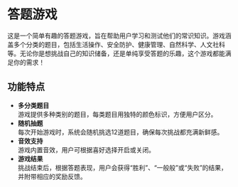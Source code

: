# 答题游戏

这是一个简单有趣的答题游戏，旨在帮助用户学习和测试他们的常识知识。游戏涵盖多个分类的题目，包括生活操作、安全防护、健康管理、自然科学、人文社科等。无论你是想挑战自己的知识储备，还是单纯享受答题的乐趣，这个游戏都能满足你的需求！

## 功能特点

- **多分类题目**  
  游戏提供多种类别的题目，每类题目用独特的颜色标识，方便用户区分。
- **随机抽题**  
  每次开始游戏时，系统会随机挑选12道题目，确保每次挑战都充满新鲜感。
- **音效支持**  
  游戏内置音效，用户可根据喜好选择开启或关闭。
- **游戏结果**  
  挑战结束后，根据答题表现，用户会获得“胜利”、“一般般”或“失败”的结果，并附带相应的奖励反馈。
